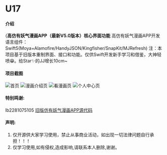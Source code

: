 # U17

#### 介绍
{**高仿有妖气漫画APP（最新V5.0版本）核心界面功能**
高仿有妖气漫画APP开发语言组件：Swift5(Moya+Alamofire/HandyJSON/Kingfisher/SnapKit/MJRefresh)
注：本项目基于旧版本重制界面、接口和功能。仅供Swift开发新手学习和借鉴，大神轻喷😁。给Star✨的JJ增长10cm~

#### 项目截图
![首页](https://github.com/huzhiqin/U17/项目截图/1.png)
![漫画介绍页](https://github.com/huzhiqin/U17/项目截图/2.png)
![看漫画页](https://github.com/huzhiqin/U17/项目截图/3.png)
![个人中心页](https://github.com/huzhiqin/U17/项目截图/4.png)

#### 特别鸣谢:

lb2281075105 [旧版仿有妖气漫画APP源代码](https://github.com/lb2281075105/LBU25-Swift)


#### 声明:

1. 仅开源供大家学习使用，禁止从事商业活动，如出现一切法律问题自行承担！！！
2. 仅学习使用,如有侵权,造成影响,请联系本人删除,谢谢。
